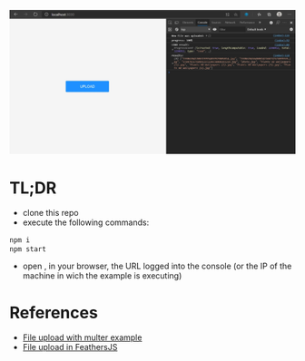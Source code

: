 ![Screenshot of the example](/screenshot.jpg?raw=true "Screenshot")

# TL;DR

- clone this repo
- execute the following commands:
```
npm i
npm start
```
- open , in your browser, the URL logged into the console (or the IP of the machine in wich the example is executing)

# References

- [File upload with multer example](https://github.com/jruipinto/file-upload-with-multer-example)
- [File upload in FeathersJS](https://docs.feathersjs.com/cookbook/express/file-uploading.html#our-goals)
